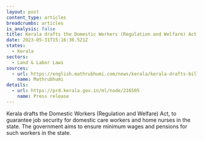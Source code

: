 ```yaml
---
layout: post
content_type: articles
breadcrumbs: articles
is_analysis: false
title: Kerala drafts the Domestic Workers (Regulation and Welfare) Act
date: 2023-05-31T15:16:36.521Z
states:
  - Kerala
sectors:
  - Land & Labor Laws
sources:
  - url: https://english.mathrubhumi.com/news/kerala/kerala-drafts-bill-to-ensure-job-security-minimum-wage-pension-for-domestic-workers-home-nurses-1.8586920
    name: Mathrubhumi
details:
  - url: https://prd.kerala.gov.in/ml/node/216505
    name: Press release
---
```

Kerala drafts the Domestic Workers (Regulation and Welfare) Act, to guarantee job security for domestic care workers and home nurses in the state. The government aims to ensure minimum wages and pensions for such workers in the state.
